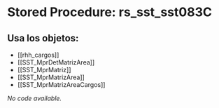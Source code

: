 # Stored Procedure: rs_sst_sst083C

## Usa los objetos:
- [[rhh_cargos]]
- [[SST_MprDetMatrizArea]]
- [[SST_MprMatriz]]
- [[SST_MprMatrizArea]]
- [[SST_MprMatrizAreaCargos]]

*No code available.*
